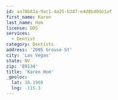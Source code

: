 ```yaml
---
id: aa78b83a-9ac1-4a25-b3d7-e4d8bd0de1af
first_name: Karen
last_name: Hom
license: DDS
services:
  - Dentist
category: Dentists
address: '2005 Grouse St'
city: 'Las Vegas'
state: NV
zip: '89134'
title: 'Karen Hom'
_geoloc:
  lat: 36.1968
  lng: -115.3
---
```

